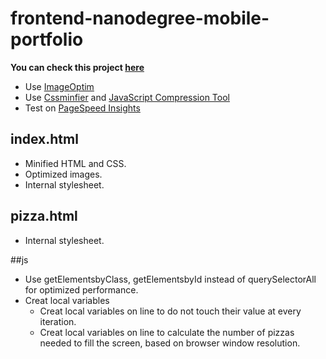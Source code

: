 frontend-nanodegree-mobile-portfolio
===

**You can check this project [here](https://htmlpreview.github.io/?https://github.com/ishaniDolawatta/frontend-nanodegree-mobile-portfolio/blob/master/index.html)**

- Use [ImageOptim](http://imageoptim.com/)
- Use [Cssminfier](https://cssminifier.com/) and [JavaScript Compression Tool](https://jscompress.com/)
- Test on [PageSpeed Insights](https://developers.google.com/speed/pagespeed/insights/)

## index.html
- Minified HTML and CSS.
- Optimized images.
- Internal stylesheet.

## pizza.html
- Internal stylesheet.

##js
- Use getElementsbyClass, getElementsbyId instead of querySelectorAll for optimized performance.
- Creat local variables
	-	Creat local variables on line to do not touch their value at every iteration.
	- Creat local variables on line to calculate the number of pizzas needed to fill the screen, based on browser window resolution.
